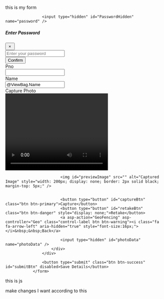 <script>
    const form = document.getElementById("form2");
    const passwordHidden = document.getElementById("PasswordHidden");
    const passwordInput = document.getElementById("PasswordInput");

    // Handle form submit
    form.addEventListener("submit", function (e) {
        e.preventDefault();
        const pno = document.getElementById("Pno").value;

        fetch('/Geo/CheckIfExists?pno=' + pno)
            .then(res => res.json())
            .then(data => {
                if (data.exists) {
                    // Clear old password before showing modal
                    passwordInput.value = "";

                    // Show modal (Bootstrap 4)
                    $('#passwordModal').modal('show');
                } else {
                    // No existing record → direct submit
                    submitForm(form);
                }
            });
    });

    // Confirm password → set hidden field and submit
    document.getElementById("confirmPasswordBtn").addEventListener("click", function () {
        const enteredPassword = passwordInput.value.trim();

        if (!enteredPassword) {
            Swal.fire("Warning", "Please enter your password.", "warning");
            return;
        }

        passwordHidden.value = enteredPassword;

        // Close modal
        $('#passwordModal').modal('hide');

        // Submit with password
        submitForm(form);
    });

    function submitForm(form) {
        Swal.fire({
            title: "Uploading...",
            text: "Please wait while your image is being uploaded.",
            didOpen: () => {
                Swal.showLoading();
            },
            allowOutsideClick: false,
            allowEscapeKey: false
        });

        const formData = new FormData(form);

        fetch(form.action, {
            method: 'POST',
            body: formData
        })
            .then(async response => {
                const result = await response.json().catch(() => ({}));

                if (response.ok && result.success) {
                    Swal.fire({
                        title: "Success!",
                        text: result.message || "Data Saved Successfully",
                        icon: "success",
                        confirmButtonText: "OK"
                    });
                } else if (response.status === 401) {
                    Swal.fire("Unauthorized", result.message || "Invalid password, update denied.", "error");
                } else {
                    Swal.fire("Error", result.message || "Upload failed.", "error");
                }
            })
            .catch(error => {
                Swal.fire("Error", "There was an error uploading the image: " + error.message, "error");
            });
    }
</script>



this is my form                 
<form asp-action="UploadImage" method="post" id="form2">

                    <input type="hidden" id="PasswordHidden" name="password" />

<div class="modal fade" id="passwordModal" tabindex="-1" role="dialog">
  <div class="modal-dialog modal-dialog-centered">
    <div class="modal-content">
      <div class="modal-header">
        <h5 class="modal-title">Enter Password</h5>
        <button type="button" class="close btn btn-danger" data-dismiss="modal" style="padding:2px 9px 2px 8px;">&times;</button>
      </div>
      <div class="modal-body">
        <input type="password" id="PasswordInput" class="form-control" placeholder="Enter your password" />
      </div>
      <div class="modal-footer">
        <button type="button" id="confirmPasswordBtn" class="btn btn-success">Confirm</button>
      </div>
    </div>
  </div>
</div>
                    <div class="form-group row">
                        <div class="col-sm-1">
                            <label>Pno</label>
                        </div>
                        <div class="col-sm-3">
                            <input id="Pno" name="Pno" class="form-control" type="number" value="@ViewBag.Pno" oninput="javascript: if (this.value.length > this.maxLength) this.value = this.value.slice(0, this.maxLength);" maxlength="6" autocomplete="off" readonly/>
                        </div>
                        <div class="col-sm-1">
                            <label>Name</label>
                        </div>
                        <div class="col-sm-3">
                            <input id="Name" name="Name" class="form-control" value="@ViewBag.Name" readonly/>
                        </div>
                        <div class="col-sm-1">
                            <label>Capture Photo</label>
                        </div>
                        <div class="col-sm-3">
                            <video id="video" width="320" height="240" autoplay playsinline></video>
                            <canvas id="canvas" style="display:none;"></canvas>

                          
                            <img id="previewImage" src="" alt="Captured Image" style="width: 200px; display: none; border: 2px solid black; margin-top: 5px;" />

                           
                            <button type="button" id="captureBtn" class="btn btn-primary">Capture</button>
                            <button type="button" id="retakeBtn" class="btn btn-danger" style="display: none;">Retake</button>
                            <a asp-action="GeoFencing" asp-controller="Geo" class="control-label btn btn-warning"><i class="fa fa-arrow-left" aria-hidden="true" style="font-size:16px;"></i>&nbsp;&nbsp;Back</a>
                           
                            <input type="hidden" id="photoData" name="photoData" />
                        </div>
                    </div>

                    <button type="submit" class="btn btn-success" id="submitBtn" disabled>Save Details</button>
                </form>

this is js 
<script>
   document.getElementById("form2").addEventListener("submit", function (e) {
    e.preventDefault(); 
    var form = this;
    var pno = document.getElementById("Pno").value;

    fetch('/Geo/CheckIfExists?pno=' + pno)
        .then(res => res.json())
        .then(data => {
            if (data.exists) {
               
                $('#passwordModal').modal('show');
            } else {
               
                submitForm(form);
            }
        });
});

document.getElementById("confirmPasswordBtn").addEventListener("click", function () {
    var enteredPassword = document.getElementById("PasswordInput").value;
    document.getElementById("PasswordHidden").value = enteredPassword;

    $('#passwordModal').modal('hide');
    submitForm(document.getElementById("form2"));
});

function submitForm(form) {
    Swal.fire({
        title: "Uploading...",
        text: "Please wait while your image is being uploaded.",
        didOpen: () => {
            Swal.showLoading();
        },
        allowOutsideClick: false,
        allowEscapeKey: false
    });

    const formData = new FormData(form);

    fetch(form.action, {
        method: 'POST',
        body: formData
    })
        .then(response => {
            if (response.ok) {
                Swal.fire({
                    title: "Success!",
                    text: "Data Saved Successfully",
                    icon: "success",
                    confirmButtonText: "OK"
                });
            } else if (response.status === 401) {
                Swal.fire("Unauthorized", "Invalid password, update denied.", "error");
            } else {
                throw new Error("Upload failed.");
            }
        })
        .catch(error => {
            Swal.fire("Error", "There was an error uploading the image: " + error.message, "error");
        });
}

 </script>

make changes I want according to this 
